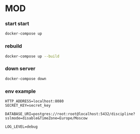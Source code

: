 # MOD

### start start
```bash
docker-compose up
```

### rebuild
```bash
docker-compose up --build
```

### down server
```bash
docker-compose down
```

### env example
```env
HTTP_ADDRESS=localhost:8080
SECRET_KEY=secret_key

DATABASE_URI=postgres://root:root@localhost:5432/discipline?sslmode=disable&TimeZone=Europe/Moscow

LOG_LEVEL=debug
```